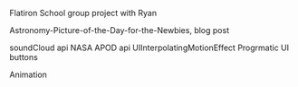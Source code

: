 
Flatiron School group project with Ryan

Astronomy-Picture-of-the-Day-for-the-Newbies, blog post

soundCloud api
NASA APOD api 
UIInterpolatingMotionEffect
Progrmatic UI buttons

Animation 


